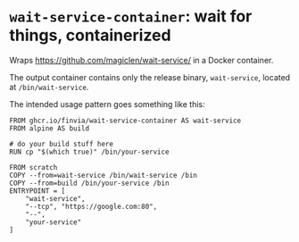 # `wait-service-container`: wait for things, containerized

Wraps <https://github.com/magiclen/wait-service/> in a Docker container.

The output container contains only the release binary, `wait-service`, located at `/bin/wait-service`.

The intended usage pattern goes something like this:

```docker
FROM ghcr.io/finvia/wait-service-container AS wait-service
FROM alpine AS build

# do your build stuff here
RUN cp "$(which true)" /bin/your-service

FROM scratch
COPY --from=wait-service /bin/wait-service /bin
COPY --from=build /bin/your-service /bin
ENTRYPOINT = [
    "wait-service",
    "--tcp", "https://google.com:80",
    "--",
    "your-service"
]
```

